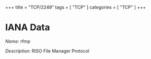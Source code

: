 +++
title = "TCP/2249"
tags = [ "TCP" ]
categories = [ "TCP" ]
+++

# IANA Data

_Name:_ rfmp

_Description:_ RISO File Manager Protocol

